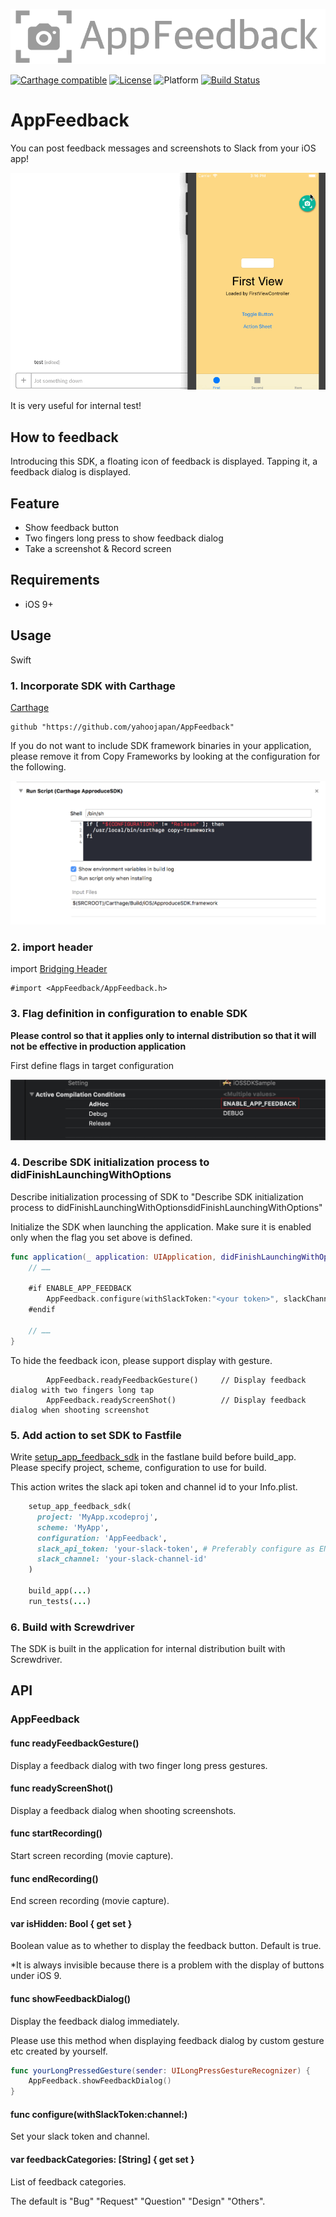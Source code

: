 ![](./assets/Logo.png)

[![Carthage compatible](https://img.shields.io/badge/Carthage-compatible-4BC51D.svg?style=flat)](https://github.com/Carthage/Carthage)
[![License](https://img.shields.io/badge/license-MIT-green.svg?style=flat-square)](./LICENSE)
![Platform](https://img.shields.io/badge/platforms-iOS%209.0+-333332.svg)
[![Build Status](https://travis-ci.org/yahoojapan/AppFeedback.svg?branch=master)](https://travis-ci.org/yahoojapan/AppFeedback)


# AppFeedback
You can post feedback messages and screenshots to Slack from your iOS app!

![](./assets/demo.gif)

It is very useful for internal test!

## How to feedback

Introducing this SDK, a floating icon of feedback is displayed. Tapping it, a feedback dialog is displayed.

## Feature

- Show feedback button
- Two fingers long press to show feedback dialog
- Take a screenshot & Record screen

## Requirements

- iOS 9+

## Usage

Swift

### 1. Incorporate SDK with Carthage

[Carthage](https://github.com/Carthage/Carthage)
```
github "https://github.com/yahoojapan/AppFeedback"
```

If you do not want to include SDK framework binaries in your application, please remove it from Copy Frameworks by looking at the configuration for the following.

![](./assets/CopyFrameworks.png)

### 2. import header

import [Bridging Header](https://developer.apple.com/library/content/documentation/Swift/Conceptual/BuildingCocoaApps/MixandMatch.html)
```
#import <AppFeedback/AppFeedback.h>
```

### 3. Flag definition in configuration to enable SDK

**Please control so that it applies only to internal distribution so that it will not be effective in production application**

First define flags in target configuration

![](./assets/CompilationFlags.png)

### 4.  Describe SDK initialization process to didFinishLaunchingWithOptions

Describe initialization processing of SDK to "Describe SDK initialization process to didFinishLaunchingWithOptionsdidFinishLaunchingWithOptions"

Initialize the SDK when launching the application. Make sure it is enabled only when the flag you set above is defined.

```swift
func application(_ application: UIApplication, didFinishLaunchingWithOptions launchOptions: [UIApplicationLaunchOptionsKey: Any]?) -> Bool {
    // ……
    
    #if ENABLE_APP_FEEDBACK
        AppFeedback.configure(withSlackToken:"<your token>", slackChannel:"<slack channel id>")
    #endif

    // ……
}
```

To hide the feedback icon, please support display with gesture.
```
        AppFeedback.readyFeedbackGesture()     // Display feedback dialog with two fingers long tap
        AppFeedback.readyScreenShot()          // Display feedback dialog when shooting screenshot
```

### 5. Add action to set SDK to Fastfile

Write [setup_app_feedback_sdk](https://github.com/yahoojapan/fastlane-plugin-setup_app_feedback_sdk) in the fastlane build before build_app. Please specify project, scheme, configuration to use for build.

This action writes the slack api token and channel id to your Info.plist.

```ruby
    setup_app_feedback_sdk(
      project: 'MyApp.xcodeproj',
      scheme: 'MyApp',
      configuration: 'AppFeedback',
      slack_api_token: 'your-slack-token', # Preferably configure as ENV['SLACK_API_TOKEN']
      slack_channel: 'your-slack-channel-id'
    )

    build_app(...)
    run_tests(...)
```

### 6. Build with Screwdriver

The SDK is built in the application for internal distribution built with Screwdriver.


## API

### AppFeedback
#### func readyFeedbackGesture()

Display a feedback dialog with two finger long press gestures.

#### func readyScreenShot()

Display a feedback dialog when shooting screenshots.

#### func startRecording()

Start screen recording (movie capture).

#### func endRecording()

End screen recording (movie capture).

#### var isHidden: Bool { get set }


Boolean value as to whether to display the feedback button. Default is true.

*It is always invisible because there is a problem with the display of buttons under iOS 9.

#### func showFeedbackDialog()

Display the feedback dialog immediately.

Please use this method when displaying feedback dialog by custom gesture etc created by yourself.

```swift
func yourLongPressedGesture(sender: UILongPressGestureRecognizer) {
    AppFeedback.showFeedbackDialog()    
}
```

#### func configure(withSlackToken:channel:)

Set your slack token and channel.

#### var feedbackCategories: [String] { get set }

List of feedback categories.

The default is "Bug" "Request" "Question" "Design" "Others".
